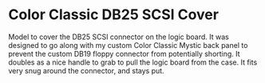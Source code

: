 # Color Classic DB25 SCSI Cover

Model to cover the DB25 SCSI connector on the logic board. It was designed to go along with my custom Color Classic Mystic back panel to prevent the custom DB19 floppy connector from potentially shorting. It doubles as a nice handle to grab to pull the logic board from the case. It fits very snug around the connector, and stays put.

